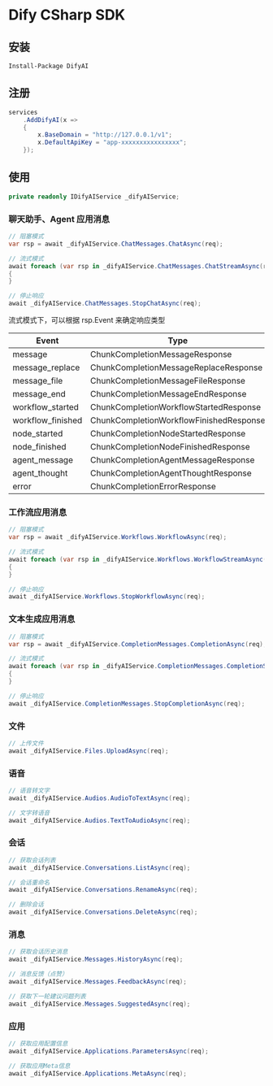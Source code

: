 # Dify CSharp SDK

## 安装
```
Install-Package DifyAI
```

## 注册
```csharp
services
    .AddDifyAI(x =>
    {
        x.BaseDomain = "http://127.0.0.1/v1";
        x.DefaultApiKey = "app-xxxxxxxxxxxxxxxx";
    });
```

## 使用
```csharp
private readonly IDifyAIService _difyAIService;
```

### 聊天助手、Agent 应用消息
```csharp
// 阻塞模式
var rsp = await _difyAIService.ChatMessages.ChatAsync(req);

// 流式模式
await foreach (var rsp in _difyAIService.ChatMessages.ChatStreamAsync(req))
{
}

// 停止响应
await _difyAIService.ChatMessages.StopChatAsync(req);
```

流式模式下，可以根据 rsp.Event 来确定响应类型

|Event|Type|
|--|--|
|message|ChunkCompletionMessageResponse|
|message_replace|ChunkCompletionMessageReplaceResponse|
|message_file|ChunkCompletionMessageFileResponse|
|message_end|ChunkCompletionMessageEndResponse|
|workflow_started|ChunkCompletionWorkflowStartedResponse|
|workflow_finished|ChunkCompletionWorkflowFinishedResponse|
|node_started|ChunkCompletionNodeStartedResponse|
|node_finished|ChunkCompletionNodeFinishedResponse|
|agent_message|ChunkCompletionAgentMessageResponse|
|agent_thought|ChunkCompletionAgentThoughtResponse|
|error|ChunkCompletionErrorResponse|

### 工作流应用消息
```csharp
// 阻塞模式
var rsp = await _difyAIService.Workflows.WorkflowAsync(req);

// 流式模式
await foreach (var rsp in _difyAIService.Workflows.WorkflowStreamAsync(req))
{
}

// 停止响应
await _difyAIService.Workflows.StopWorkflowAsync(req);
```

### 文本生成应用消息
```csharp
// 阻塞模式
var rsp = await _difyAIService.CompletionMessages.CompletionAsync(req);

// 流式模式
await foreach (var rsp in _difyAIService.CompletionMessages.CompletionStreamAsync(req))
{
}

// 停止响应
await _difyAIService.CompletionMessages.StopCompletionAsync(req);
```

### 文件
```csharp
// 上传文件
await _difyAIService.Files.UploadAsync(req);
```

### 语音
```csharp
// 语音转文字
await _difyAIService.Audios.AudioToTextAsync(req);

// 文字转语音
await _difyAIService.Audios.TextToAudioAsync(req);
```

### 会话
```csharp
// 获取会话列表
await _difyAIService.Conversations.ListAsync(req);

// 会话重命名
await _difyAIService.Conversations.RenameAsync(req);

// 删除会话
await _difyAIService.Conversations.DeleteAsync(req);
```

### 消息
```csharp
// 获取会话历史消息
await _difyAIService.Messages.HistoryAsync(req);

// 消息反馈（点赞）
await _difyAIService.Messages.FeedbackAsync(req);

// 获取下一轮建议问题列表
await _difyAIService.Messages.SuggestedAsync(req);
```

### 应用
```csharp
// 获取应用配置信息
await _difyAIService.Applications.ParametersAsync(req);

// 获取应用Meta信息
await _difyAIService.Applications.MetaAsync(req);
```